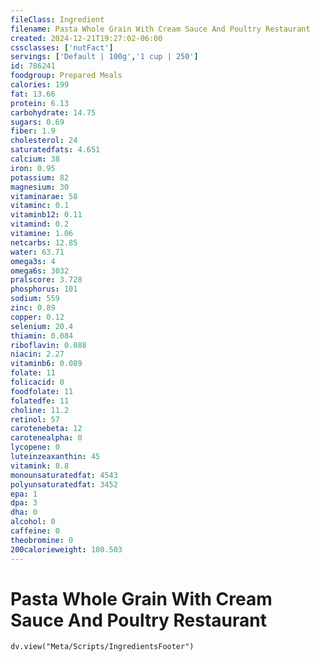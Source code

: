 ```yaml
---
fileClass: Ingredient
filename: Pasta Whole Grain With Cream Sauce And Poultry Restaurant
created: 2024-12-21T19:27:02-06:00
cssclasses: ['nutFact']
servings: ['Default | 100g','1 cup | 250']
id: 786241
foodgroup: Prepared Meals
calories: 199
fat: 13.66
protein: 6.13
carbohydrate: 14.75
sugars: 0.69
fiber: 1.9
cholesterol: 24
saturatedfats: 4.651
calcium: 38
iron: 0.95
potassium: 82
magnesium: 30
vitaminarae: 58
vitaminc: 0.1
vitaminb12: 0.11
vitamind: 0.2
vitamine: 1.06
netcarbs: 12.85
water: 63.71
omega3s: 4
omega6s: 3032
pralscore: 3.728
phosphorus: 101
sodium: 559
zinc: 0.89
copper: 0.12
selenium: 20.4
thiamin: 0.084
riboflavin: 0.088
niacin: 2.27
vitaminb6: 0.089
folate: 11
folicacid: 0
foodfolate: 11
folatedfe: 11
choline: 11.2
retinol: 57
carotenebeta: 12
carotenealpha: 0
lycopene: 0
luteinzeaxanthin: 45
vitamink: 8.8
monounsaturatedfat: 4543
polyunsaturatedfat: 3452
epa: 1
dpa: 3
dha: 0
alcohol: 0
caffeine: 0
theobromine: 0
200calorieweight: 100.503
---
```


# Pasta Whole Grain With Cream Sauce And Poultry Restaurant

```dataviewjs
dv.view("Meta/Scripts/IngredientsFooter")
```